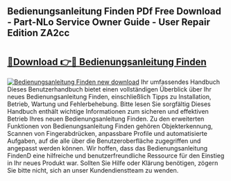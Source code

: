 ## Bedienungsanleitung Finden PDf Free Download - Part-NLo Service Owner Guide - User Repair Edition ZA2cc

# <h2><a href="http://df3zy4.blite.top/?on=Bedienungsanleitung+Finden">🔗Download 👉🔴 Bedienungsanleitung Finden</a></h2>

[![Bedienungsanleitung Finden new download](https://i.imgur.com/lujVjoI.png)](http://df3zy4.blite.top/?on=Bedienungsanleitung+Finden)
Ihr umfassendes Handbuch Dieses Benutzerhandbuch bietet einen vollständigen Überblick über Ihr neues Bedienungsanleitung Finden, einschließlich Tipps zu Installation, Betrieb, Wartung und Fehlerbehebung. Bitte lesen Sie sorgfältig Dieses Handbuch enthält wichtige Informationen zum sicheren und effektiven Betrieb Ihres neuen Bedienungsanleitung Finden. Zu den erweiterten Funktionen von Bedienungsanleitung Finden gehören Objekterkennung, Scannen von Fingerabdrücken, anpassbare Profile und automatisierte Aufgaben, auf die alle über die Benutzeroberfläche zugegriffen und angepasst werden können. Wir hoffen, dass das Bedienungsanleitung FindenD eine hilfreiche und benutzerfreundliche Ressource für den Einstieg in Ihr neues Produkt war. Sollten Sie Hilfe oder Klärung benötigen, zögern Sie bitte nicht, sich an unser Kundendienstteam zu wenden.
